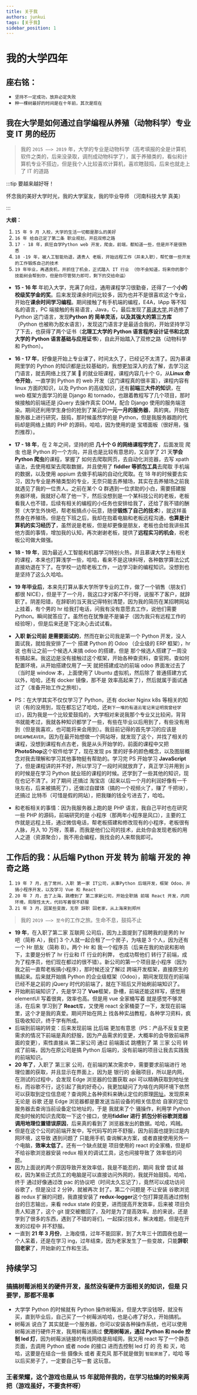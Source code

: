 ```yaml
---
title: 关于我
authors: junkui
tags: [关于我]
sidebar_position: 1
---
```


# 我的大学四年

## 座右铭：

- `坚持不一定成功，放弃必定失败`
- `种一棵树最好的时间是在十年前，其次是现在`

## 我在大学是如何通过自学编程从养殖（动物科学）专业变 IT 男的经历

> 我的 `2015 ——> 2019` 年，大学的专业是动物科学（高考填报的全是计算机软件之类的，后来没录取，调剂成动物科学了），属于养殖类的，看似和计算机专业不搭边，但是我个人比较喜欢计算机，喜欢瞎鼓捣，后来也就走上了 IT 的道路

:::tip 要越来越好呀！

怀念我的美好大学时光，我的大学室友，我的毕业导师 （河南科技大学 真美）

:::

**大纲：**

1. `15 年 9 月 入校，大学的生活一切都是那么的美好`
2. `16 年 给自己定了第二条 职业规划，开启双修之路`
3. `17 - 18 年，疯狂自学Python web 开发，爬虫，前端，都知道一些，但是并不是很熟悉`
4. `18 -19 年，被人工智能劝退，遇贵人 老板，开始远程工作（并未入职），帮忙做一些开发的工作锻炼自己的技术`
5. `19 年毕业，再遇良机，并抓住了机会，正式踏入 IT 行业 （你不会知道，将来你的那个技能树会帮到你，但是你尽管努力即可，剩下的交给命运）`

- **15 - 16 年** 年初入大学，充满了向往，通用课程学习很勤奋，还得了一个**小的校级奖学金的奖**。后来发现课余时间比较多，因为也并不是很喜欢这个专业，开始在**课余时间学习编程**。期间接触了有手机端的编程，E4A，IApp 等不知名的语言，PC 端接触的有易语言，Java，C，最后发现了[慕课大学](https://www.icourse163.org),并选修了 Python 这门语言，发现**Python 的 简单灵活，以及其强大的第三方库**（Python 也被称为胶水语言），发现这门语言才是最适合我的，开始坚持学习了下去，也获得了两个证书（**北理工大学的 Python 语言程序设计证书和北京大学的 Python 语言基础与应用证书**），自此开始踏入了双修之路（动物科学和 Python）。
- **16 - 17 年**，好像是开始上专业课了，时间太久了，已经记不太清了。因为慕课网里学的 Python 的知识都是比较基础的，我想更加深入的去了解，去学习这门语言，就去网络上找了某 🐴 的就业班课程，课程内容几十个 G，从**Linux 命令开始**，一直学到 Python 的 web 开发（这门课程真的很丰富），课程内容有 linux 方面的知识，以及 Python 的高级知识，还有**前端三大件的知识**，在 web 框架方面学习的是 Django 和 tornado，也跟着教程写了几个项目，那时候接触的前端还是 jQuery 去操作真实 DOM，配合 Django 使用的服务端渲染。期间还利用学生身份的抢到了某云的**一元一月的服务器**，真的爽。开始在服务器上进行研究，鼓捣，那时候虽然学的是 Python，但是我服务器跑的代码却是网络上搞的 PHP 的源码，哈哈，因为使用的是 宝塔面板（很好用，强烈推荐）。
- **17 - 18 年**，在 2 年之间，坚持的把 **几十个 G 的网络课程学完了**，后面发现 爬虫 也是 Python 的一个方向，并且也是比较有意思的，又自学了 21 天**学会 Python 爬虫**的课程，掌握了 如何去爬取网页，去自动化浏览器，去写 xpath 语法，去使用框架去爬取数据，并且使用了 **fiddler 等抓包工具**去爬取 手机端的数据，以及使用 appium 去做手机端的自动化爬取。在 18 年的时候要去实习，因为专业是养殖类型的专业，无奈只能去养殖场，其实在去养殖场之前我就遇见了我的一位贵人。之前在某个 Q 群遇到一位求助的小白，需要搭建服务器环境，我就好心帮了他一下，然后没想到是一个某科技公司的老板，老板看我人也不错，后续有相关的编程的小任务也安排给我了，还给了我不错的酬劳（大学生外快吧，帮老板搞点小玩意，随便**锻炼了自己的技术**），就这样虽然身在养殖场，但是在下班之后，我却在抱着电脑和老板远程沟通，**也算是计算机的实习经历了**，虽然说是老板，但是却更像是朋友，老板也会给我讲些其他方面的事情，增加我的认知，再次谢谢老板，提供了**远程实习的机会**，祝老板公司做大做强。
- **18 - 19 年**，因为最近人工智能和机器学习特别火热，并且慕课大学上有相关的课程，本来也打算浅学一些，哈哈，看来不是这块料呀，各种数学算法公式直接劝退在下了。在学校一边帮老板工作，一边学习新的编程知识。没想到也是坚持了这么久哈哈。
- **19 年毕业后**，本来先打算从事大学所学专业的工作，做了一个销售（朋友们都很 NICE），但是干了一个月，我这口才对客户不行呀，说服不了客户，就辞职了。阴差阳错，在辞职的当天我记得特别清楚，因为我的简历在某招聘网站上挂着，有个男的 hr 给我打电话，问我有没有意愿去工作，说他们需要 Python。瞬间就答应了。虽然也在犹豫是不是骗子（因为我只有远程工作的经验呀），但是后来还是下定决心去试试看。
- **入职 新公司前 是需要面试的**，然而在新公司我是第一个 Python 开发，没人面试我，就给我安排了一个 搭建 Python 的 Odoo （企业级的 ERP 框架），hr 说 也有让之前一个候选人来搞 odoo 的搭建，但是 那个候选人搭建了一周没有搞起来。我这边是没有接触过这个框架，开始各种查资料，查官网，查如何配置环境，从开始搭建仅用了一天 就把搭建成功的前端 odoo 界面发过去了（当时是 window 本，上面使用了 Ubuntu 虚拟机，然后除了 普通搭建方式以外，哈哈，还有 docker 镜像，那不是 效率高起来了），然后就属于面试通过了（准备开始工作之旅啦）。

- PS：在大学其实不仅仅学习了 Python，还有 docker Nginx k8s 等相关的知识（有的没用到，现在都忘记了哈哈，还`剩下一堆的有道云笔记来证明我曾经学过`），因为我是一个比较爱鼓捣的，大学相对来说我那个专业又比较闲，背背书就能考过，我就各种知识都学了一些，有些在毕业以后用到了，有些没有用到（但是我喜欢，也可能将来会用到）。我目前记得的首先学习的应该是`DREAMWEAVER`，因为在最开始想做一个网站呀，就发现了这个，并找了相关的课程，没想到课程有点古老，我是从头开始学的，前面的课程中又把 **PhotoShop**这个软件给学了，现在发现 ps 里的好多的颜色概念，以及图层概念对我去理解和学习其他事物挺有帮助的。学习完 PS 开始学习 **JavaScript**了，但是课程讲的并不好，所以学习了一段时间就放弃了，真正学习并用到 js 的时候是在学习 Python 就业班的课程的时候。还学到了一些其他的知识，现在也记不清了。对了期间 还搞过 淘宝店（起来以后一个月的利润好像有一千块左右，后来被搞死了），还做过自媒体（搞的一个视频火了，赚了 千把块），还搞过 比特币（可惜是假的网站），把我赚的钱全亏进去了，哈哈。
- 和老板相关的事情：因为我服务器上跑的是 PHP 语言，我自己平时也在研究一些 PHP 的源码，前端研究的是 小程序（那两年小程序是风口），主要的工作就是远程上班，通过微信电话，帮老板搭建和修改现有的小程序，老板很有人脉，月入 10 万呀，羡慕，而我是他们公司的技术，此处你会发现老板的用人之道（资源聚合），我不用会编程，我找会的人来帮我即可。

## 工作后的我：从后端 Python 开发 转为 前端 开发的 神奇之路

1. `19 年 7 月，去了常州，入职 第一家 IT公司，从事Python 后端开发，框架 Odoo，并搞小程序开发，以及学习 Vue 和 React`
2. `20 年 7 月，去了上海，跳槽到了 第二家新公司，开始全职搞 前端 React 开发，内网环境，局限性太大，代码写着很不舒服`
3. `21 年 3 月，因某些变故，无奈 辞职 回老家，从上海来到郑州`

> 我的 `2019 ——> 至今`的工作之旅。生命不息，鼓捣不止

- **19 年**，在入职了第二家 互联网 公司后，因为上面提到了招聘我的是男的 hr 吧（简称 A），我们 3 个人就一起合租了一个房子，为啥是 3 个人，因为还有一个 Hr 朋友（简称 B）。两个 Hr 和 我一个程序员（后来在我的劝说和影响下，主要是分析了 hr 行业和 IT 行业的利弊， 也成功帮他们 转行了前端，成为了程序员，他们现在都过的很不错）。新公司的第一个项目是小程序（因为我之前一直帮老板搞小程序），那时候还没了解过 跨端开发框架，直接原生的搞起来。后来就开始搞 Python 的企业级框架（Odoo），期间发现现在的前端已经不是之前的 jQuery 时代的前端了，就在下班后又开始刷前端知识了。
- 开始刷前端知识了，先是学习了 **Vue**框架，卧槽，前端还能这样写，感觉用 elementUI 写着很爽，效率也高。但是用 vue 全家桶写着 就是感觉不够灵活，在后来 学习到了 **React**库，又使用 react 全家桶耍了一下，发现在前端里，这个才是我的真爱。期间开始在网上 找各种实战教程，各种学习资料，疯狂吸收知识，终于学有所成。
- 后端到前端的转变：后来发现前端 比后端 更加有意思（PS：产品不反复变更需求的情况下前端是真的舒服，因为产品需求的变更，大概率的会导致前端界面的变更），索性直接从 第二家公司 通过 前端面试 跳槽到了 第 三家 公司 转成了前端，因为在原公司是搞 Python 后端的，没有前端的项目让我去实践我的前端知识。
- **20 年了**，入职了 第三家 公司，在前端的某次需求中，需要要求前端进行 地理位置的获取，并且显示在界面上，因为是 银行的 金融项目，所以是内网，在测试的过程中，会发现 Edge 浏览器的位置获取 api 可以精确获取到地址坐标，而谷歌不行，这引起了我的好奇心，我更加疑问了为啥在内网环境下依然可以获取到定位信息呢？查询网上各种资料来确认定位的原理[网址](https://blog.csdn.net/fen747042796/article/details/65445122)。发现原来无论是 谷歌 还是 Edge 浏览器都是要发送当前设备的相关信息给 自家的定位服务器去查询当前设备定位地址的，于是 我就来了个 骚操作，利用学 Python 爬虫时候的知识去爬取一下这个接口，使用**fiddler 进行 抓包分析谷歌浏览器调用地理位置错误原因**，后来真的看到了 浏览器发出的数据。哈哈，鸡贼。
- 但是在这个公司的前端开发中，写代码写的并不舒服，因为前面也提到过是内网环境，这导致 遇到问题了 只能用手机 查询解决方案，或者直接使用另外一个电脑，**效率太低了**。还有一个缺点就是 项目使用的 react 的全家桶，但是却不给谷歌浏览器安装 redux 相关的调试工具，这也间接导致了 效率低的问题。
- 因为上面说的两个原因导致开发效率低，我是不能忍的，期间 我曾 尝试 越权，因为某些正式员工的电脑是可以直接访问外网的，我就开始鼓捣，哈哈，终于 通过好像通过改 pac 的协议吧（时间太久忘记了），竟然可以成功访问 谷歌了，但是没过 2 分钟，就被再次 封了。第二个问题是 不让安装 谷歌浏览器 redux 扩展的问题，我直接安装了 **redux-logger**这个包打算提高通过控制台的日志输出，来看 redux state 的变更，进而提高开发效率，后来被 项目负责人知道了，这个 git 提交被撤回了，及时是为了提高效率。总的来说，还是学到了很多的东西，遇到了不错的哥们，一起探讨技术，解决难题，但是在开发的过程中 并不舒服。
- 一直到 **21 年 3 月份**，上海疫情，过年不能回家，到了大年三十团圆夜也是一个人呆着，还是在学习 ing，过年结束，因为老家发生了一些变故，只能**辞职回老家**了，开始新的工作和生活。

## 持续学习

### 搞搞树莓派相关的硬件开发，虽然没有硬件方面相关的知识，但是 只要学，那都不是事

- 大学学 Python 的时候就有 Python 操作树莓派，但是大学没钱呀，就没有买，直到毕业后，自己买了一个树莓派哈哈，也是心疼了好久，开始搞机。
- 树莓派 说白了 其实就是一个服务器，你可以安装各种操作系统，也可以使用树莓派进行硬件开发，我用树莓派搞过 **使用树莓派，通过 Python 和 node 控制 led 灯**，因为树莓派链接的有线网络是局域网，我又用 react 写了一个静态页面，去调用 Python 或者 node 的接口 进而去控制 led 灯 的 亮 和 灭，哈哈，这要是在结合一些 摄像头 或者 麦克风 那不就是做到 `智能家居`了，哈哈 等以后买房子了，一定要自己写一套 这玩意。

### 王者荣耀，这个游戏也是从 15 年就陪伴我的，在学习枯燥的时候来两把（游戏虽好，不要贪杯呀）

